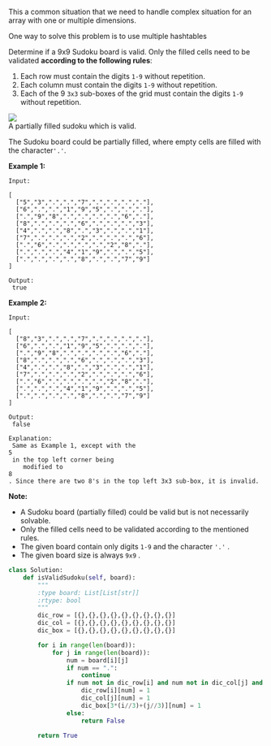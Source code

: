 This a common situation that we need to handle complex situation for an array with one or multiple dimensions.

One way to solve this problem is to use multiple hashtables

Determine if a 9x9 Sudoku board is valid. Only the filled cells need to be validated **according to the following rules**:

1. Each row must contain the digits 
   `1-9`
   without repetition.
2. Each column must contain the digits 
   `1-9`
    without repetition.
3. Each of the 9
   `3x3`
   sub-boxes of the grid must contain the digits 
   `1-9`
    without repetition.

![](https://upload.wikimedia.org/wikipedia/commons/thumb/f/ff/Sudoku-by-L2G-20050714.svg/250px-Sudoku-by-L2G-20050714.svg.png)  
A partially filled sudoku which is valid.

The Sudoku board could be partially filled, where empty cells are filled with the character`'.'`.

**Example 1:**

```
Input:

[
  ["5","3",".",".","7",".",".",".","."],
  ["6",".",".","1","9","5",".",".","."],
  [".","9","8",".",".",".",".","6","."],
  ["8",".",".",".","6",".",".",".","3"],
  ["4",".",".","8",".","3",".",".","1"],
  ["7",".",".",".","2",".",".",".","6"],
  [".","6",".",".",".",".","2","8","."],
  [".",".",".","4","1","9",".",".","5"],
  [".",".",".",".","8",".",".","7","9"]
]

Output:
 true
```

**Example 2:**

```
Input:

[
  ["8","3",".",".","7",".",".",".","."],
  ["6",".",".","1","9","5",".",".","."],
  [".","9","8",".",".",".",".","6","."],
  ["8",".",".",".","6",".",".",".","3"],
  ["4",".",".","8",".","3",".",".","1"],
  ["7",".",".",".","2",".",".",".","6"],
  [".","6",".",".",".",".","2","8","."],
  [".",".",".","4","1","9",".",".","5"],
  [".",".",".",".","8",".",".","7","9"]
]

Output:
 false

Explanation:
 Same as Example 1, except with the 
5
 in the top left corner being 
    modified to 
8
. Since there are two 8's in the top left 3x3 sub-box, it is invalid.
```

**Note:**

* A Sudoku board \(partially filled\) could be valid but is not necessarily solvable.
* Only the filled cells need to be validated according to the mentioned rules.
* The given board contain only digits
  `1-9`
  and the character
  `'.'`
  .
* The given board size is always
  `9x9`
  .

```py
class Solution:
    def isValidSudoku(self, board):
        """
        :type board: List[List[str]]
        :rtype: bool
        """
        dic_row = [{},{},{},{},{},{},{},{},{}]
        dic_col = [{},{},{},{},{},{},{},{},{}]
        dic_box = [{},{},{},{},{},{},{},{},{}]

        for i in range(len(board)):
            for j in range(len(board)):
                num = board[i][j]
                if num == ".":
                    continue
                if num not in dic_row[i] and num not in dic_col[j] and num not in dic_box[3*(i//3)+(j//3)]:
                    dic_row[i][num] = 1
                    dic_col[j][num] = 1
                    dic_box[3*(i//3)+(j//3)][num] = 1
                else:
                    return False

        return True
            
```









